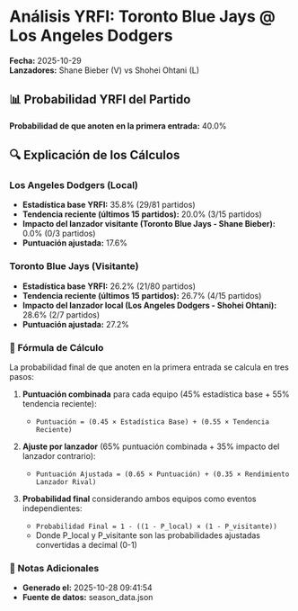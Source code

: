 # Análisis YRFI: Toronto Blue Jays @ Los Angeles Dodgers

**Fecha:** 2025-10-29  
**Lanzadores:** Shane Bieber (V) vs Shohei Ohtani (L)

## 📊 Probabilidad YRFI del Partido

**Probabilidad de que anoten en la primera entrada:** 40.0%

## 🔍 Explicación de los Cálculos

### Los Angeles Dodgers (Local)
- **Estadística base YRFI:** 35.8% (29/81 partidos)
- **Tendencia reciente (últimos 15 partidos):** 20.0% (3/15 partidos)
- **Impacto del lanzador visitante (Toronto Blue Jays - Shane Bieber):** 0.0% (0/3 partidos)
- **Puntuación ajustada:** 17.6%

### Toronto Blue Jays (Visitante)
- **Estadística base YRFI:** 26.2% (21/80 partidos)
- **Tendencia reciente (últimos 15 partidos):** 26.7% (4/15 partidos)
- **Impacto del lanzador local (Los Angeles Dodgers - Shohei Ohtani):** 28.6% (2/7 partidos)
- **Puntuación ajustada:** 27.2%

### 📝 Fórmula de Cálculo

La probabilidad final de que anoten en la primera entrada se calcula en tres pasos:

1. **Puntuación combinada** para cada equipo (45% estadística base + 55% tendencia reciente):
   - `Puntuación = (0.45 × Estadística Base) + (0.55 × Tendencia Reciente)`

2. **Ajuste por lanzador** (65% puntuación combinada + 35% impacto del lanzador contrario):
   - `Puntuación Ajustada = (0.65 × Puntuación) + (0.35 × Rendimiento Lanzador Rival)`

3. **Probabilidad final** considerando ambos equipos como eventos independientes:
   - `Probabilidad Final = 1 - ((1 - P_local) × (1 - P_visitante))`
   - Donde P_local y P_visitante son las probabilidades ajustadas convertidas a decimal (0-1)

### 📌 Notas Adicionales

- **Generado el:** 2025-10-28 09:41:54
- **Fuente de datos:** season_data.json
